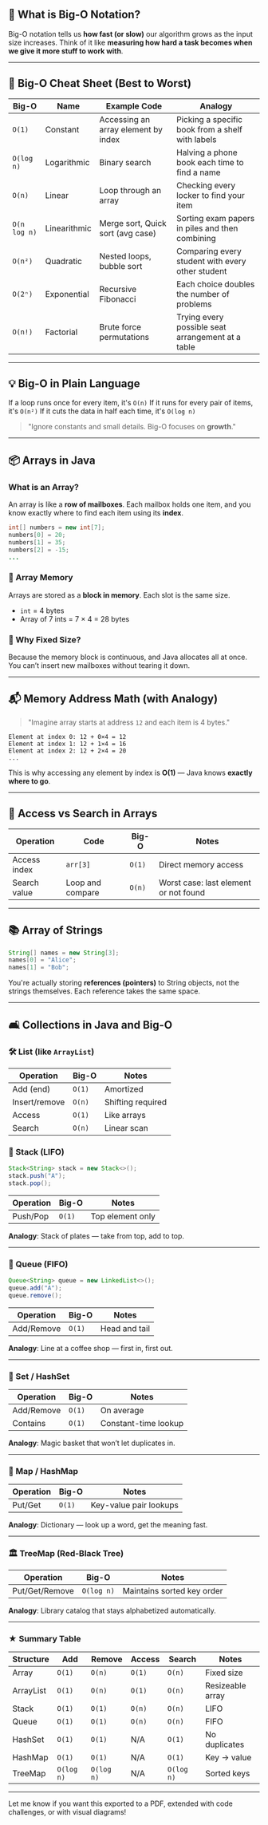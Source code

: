 ## 🚀 What is Big-O Notation?

Big-O notation tells us **how fast (or slow)** our algorithm grows as the input size increases. Think of it like **measuring how hard a task becomes when we give it more stuff to work with**.

---

## 🧠 Big-O Cheat Sheet (Best to Worst)

| Big-O        | Name         | Example Code                        | Analogy                                           |
| ------------ | ------------ | ----------------------------------- | ------------------------------------------------- |
| `O(1)`       | Constant     | Accessing an array element by index | Picking a specific book from a shelf with labels  |
| `O(log n)`   | Logarithmic  | Binary search                       | Halving a phone book each time to find a name     |
| `O(n)`       | Linear       | Loop through an array               | Checking every locker to find your item           |
| `O(n log n)` | Linearithmic | Merge sort, Quick sort (avg case)   | Sorting exam papers in piles and then combining   |
| `O(n²)`      | Quadratic    | Nested loops, bubble sort           | Comparing every student with every other student  |
| `O(2ⁿ)`      | Exponential  | Recursive Fibonacci                 | Each choice doubles the number of problems        |
| `O(n!)`      | Factorial    | Brute force permutations            | Trying every possible seat arrangement at a table |

---

## 💡 Big-O in Plain Language

If a loop runs once for every item, it's `O(n)`
If it runs for every pair of items, it's `O(n²)`
If it cuts the data in half each time, it's `O(log n)`

> "Ignore constants and small details. Big-O focuses on **growth**."

---

## 📦 Arrays in Java

### What is an Array?

An array is like a **row of mailboxes**. Each mailbox holds one item, and you know exactly where to find each item using its **index**.

```java
int[] numbers = new int[7];
numbers[0] = 20;
numbers[1] = 35;
numbers[2] = -15;
...
```

### 🧰 Array Memory

Arrays are stored as a **block in memory**. Each slot is the same size.

* `int` = 4 bytes
* Array of 7 ints = 7 × 4 = 28 bytes

### 📏 Why Fixed Size?

Because the memory block is continuous, and Java allocates all at once. You can’t insert new mailboxes without tearing it down.

---

## 📬 Memory Address Math (with Analogy)

> "Imagine array starts at address `12` and each item is 4 bytes."

```text
Element at index 0: 12 + 0×4 = 12
Element at index 1: 12 + 1×4 = 16
Element at index 2: 12 + 2×4 = 20
...
```

This is why accessing any element by index is **O(1)** — Java knows **exactly where to go**.

---

## 🔧 Access vs Search in Arrays

| Operation    | Code             | Big-O  | Notes                                 |
| ------------ | ---------------- | ------ | ------------------------------------- |
| Access index | `arr[3]`         | `O(1)` | Direct memory access                  |
| Search value | Loop and compare | `O(n)` | Worst case: last element or not found |

---

## 📚 Array of Strings

```java
String[] names = new String[3];
names[0] = "Alice";
names[1] = "Bob";
```

You're actually storing **references (pointers)** to String objects, not the strings themselves. Each reference takes the same space.

---

## 🛋 Collections in Java and Big-O

### 🛠️ List (like `ArrayList`)

| Operation     | Big-O  | Notes             |
| ------------- | ------ | ----------------- |
| Add (end)     | `O(1)` | Amortized         |
| Insert/remove | `O(n)` | Shifting required |
| Access        | `O(1)` | Like arrays       |
| Search        | `O(n)` | Linear scan       |

### 🧱 Stack (LIFO)

```java
Stack<String> stack = new Stack<>();
stack.push("A");
stack.pop();
```

| Operation | Big-O  | Notes            |
| --------- | ------ | ---------------- |
| Push/Pop  | `O(1)` | Top element only |

**Analogy**: Stack of plates — take from top, add to top.

---

### 🧹 Queue (FIFO)

```java
Queue<String> queue = new LinkedList<>();
queue.add("A");
queue.remove();
```

| Operation  | Big-O  | Notes         |
| ---------- | ------ | ------------- |
| Add/Remove | `O(1)` | Head and tail |

**Analogy**: Line at a coffee shop — first in, first out.

---

### 🧺 Set / HashSet

| Operation  | Big-O  | Notes                |
| ---------- | ------ | -------------------- |
| Add/Remove | `O(1)` | On average           |
| Contains   | `O(1)` | Constant-time lookup |

**Analogy**: Magic basket that won’t let duplicates in.

---

### 📃 Map / HashMap

| Operation | Big-O  | Notes                  |
| --------- | ------ | ---------------------- |
| Put/Get   | `O(1)` | Key-value pair lookups |

**Analogy**: Dictionary — look up a word, get the meaning fast.

---

### 🏛 TreeMap (Red-Black Tree)

| Operation      | Big-O      | Notes                      |
| -------------- | ---------- | -------------------------- |
| Put/Get/Remove | `O(log n)` | Maintains sorted key order |

**Analogy**: Library catalog that stays alphabetized automatically.

---

### ★ Summary Table

| Structure | Add        | Remove     | Access | Search     | Notes            |
| --------- | ---------- | ---------- | ------ | ---------- | ---------------- |
| Array     | `O(1)`     | `O(n)`     | `O(1)` | `O(n)`     | Fixed size       |
| ArrayList | `O(1)`     | `O(n)`     | `O(1)` | `O(n)`     | Resizeable array |
| Stack     | `O(1)`     | `O(1)`     | `O(n)` | `O(n)`     | LIFO             |
| Queue     | `O(1)`     | `O(1)`     | `O(n)` | `O(n)`     | FIFO             |
| HashSet   | `O(1)`     | `O(1)`     | N/A    | `O(1)`     | No duplicates    |
| HashMap   | `O(1)`     | `O(1)`     | N/A    | `O(1)`     | Key → value      |
| TreeMap   | `O(log n)` | `O(log n)` | N/A    | `O(log n)` | Sorted keys      |

---

Let me know if you want this exported to a PDF, extended with code challenges, or with visual diagrams!
